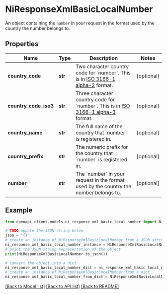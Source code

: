 # NiResponseXmlBasicLocalNumber

An object containing the `number` in your request in the format used by the country the number belongs to.

## Properties

Name | Type | Description | Notes
------------ | ------------- | ------------- | -------------
**country_code** | **str** | Two character country code for &#x60;number&#x60;. This is in [ISO 3166-1 alpha-2](https://en.wikipedia.org/wiki/ISO_3166-1_alpha-2) format. | [optional] 
**country_code_iso3** | **str** | Three character country code for &#x60;number&#x60;. This is in [ISO 3166-1 alpha-3](https://en.wikipedia.org/wiki/ISO_3166-1_alpha-3) format. | [optional] 
**country_name** | **str** | The full name of the country that &#x60;number&#x60; is registered in. | [optional] 
**country_prefix** | **str** | The numeric prefix for the country that &#x60;number&#x60; is registered in. | [optional] 
**number** | **str** | The &#x60;number&#x60; in your request in the format used by the country the number belongs to. | [optional] 

## Example

```python
from openapi_client.models.ni_response_xml_basic_local_number import NiResponseXmlBasicLocalNumber

# TODO update the JSON string below
json = "{}"
# create an instance of NiResponseXmlBasicLocalNumber from a JSON string
ni_response_xml_basic_local_number_instance = NiResponseXmlBasicLocalNumber.from_json(json)
# print the JSON string representation of the object
print(NiResponseXmlBasicLocalNumber.to_json())

# convert the object into a dict
ni_response_xml_basic_local_number_dict = ni_response_xml_basic_local_number_instance.to_dict()
# create an instance of NiResponseXmlBasicLocalNumber from a dict
ni_response_xml_basic_local_number_from_dict = NiResponseXmlBasicLocalNumber.from_dict(ni_response_xml_basic_local_number_dict)
```
[[Back to Model list]](../README.md#documentation-for-models) [[Back to API list]](../README.md#documentation-for-api-endpoints) [[Back to README]](../README.md)


